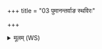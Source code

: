 +++
title = "03 पुमानन्तर्वाङ स्थविरः"

+++
<details><summary>मूलम् (WS)</summary>

पुमानन्तर्वाङ स्थविरः पयस्वान् वसोः कबन्धमृषभो बिभर्ति ।  
तमिन्द्राय पथिभिर्देवयानैर्हुतमग्निर्वहतु जातवेदाः ॥ ३ ॥
</details>